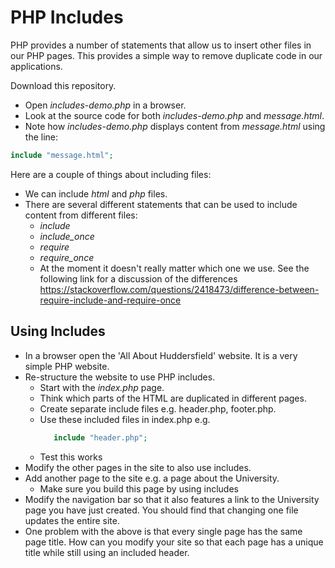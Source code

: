 # PHP Includes

PHP provides a number of statements that allow us to insert other files in our PHP pages. This provides a simple way to remove duplicate code in our applications. 

Download this repository.

* Open *includes-demo.php* in a browser.
* Look at the source code for both *includes-demo.php* and *message.html*.
* Note how *includes-demo.php* displays content from *message.html* using the line:

```php
include "message.html";
```

Here are a couple of things about including files:
* We can include *html* and *php* files.
* There are several different statements that can be used to include content from different files:
  * *include*
  * *include_once*
  * *require*
  * *require_once*
  * At the moment it doesn't really matter which one we use. See the following link for a discussion of the differences https://stackoverflow.com/questions/2418473/difference-between-require-include-and-require-once

## Using Includes
* In a browser open the 'All About Huddersfield' website. It is a very simple PHP website.
* Re-structure the website to use PHP includes.
   * Start with the *index.php* page.
   * Think which parts of the HTML are duplicated in different pages.
   * Create separate include files e.g. header.php, footer.php.
   * Use these included files in index.php e.g.
     ```php
        include "header.php";
     ```
    * Test this works
* Modify the other pages in the site to also use includes.
* Add another page to the site e.g. a page about the University.
  - Make sure you build this page by using includes
* Modify the navigation bar so that it also features a link to the University page you have just created. You should find that changing one file updates the entire site.
* One problem with the above is that every single page has the same page title. How can you modify your site so that each page has a unique title while still using an included header.

